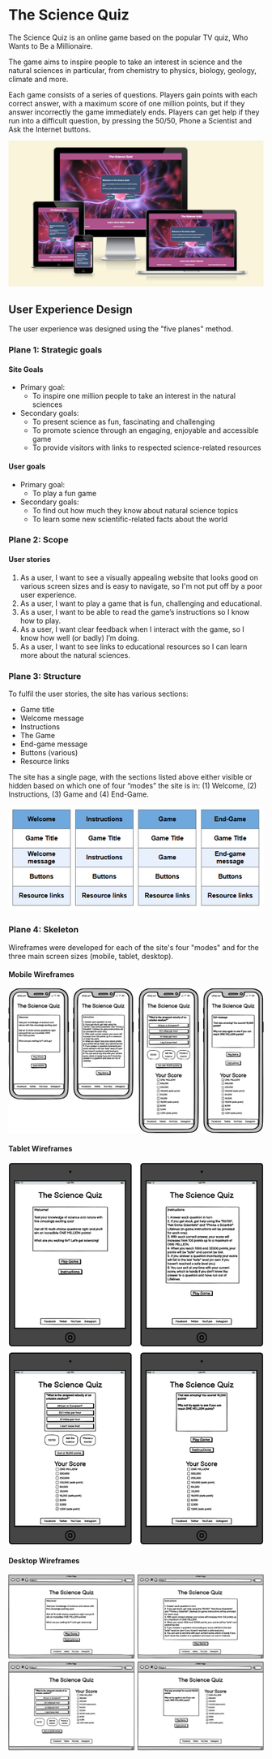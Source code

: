 # The Science Quiz

The Science Quiz is an online game based on the popular TV quiz, Who Wants to Be a Millionaire.

The game aims to inspire people to take an interest in science and the natural sciences in particular, from chemistry to physics, biology, geology, climate and more.

Each game consists of a series of questions. Players gain points with each correct answer, with a maximum score of one million points, but if they answer incorrectly the game immediately ends. Players can get help if they run into a difficult question, by pressing the 50/50, Phone a Scientist and Ask the Internet buttons.

![The Science Quiz shown on multiple screen sizes](/docs/responsive-screenshots.png)

## User Experience Design

The user experience was designed using the "five planes" method.

### Plane 1: Strategic goals

#### Site Goals

- Primary goal:
  - To inspire one million people to take an interest in the natural sciences
- Secondary goals:
  - To present science as fun, fascinating and challenging
  - To promote science through an engaging, enjoyable and accessible game
  - To provide visitors with links to respected science-related resources

#### User goals

- Primary goal:
  - To play a fun game
- Secondary goals:
  - To find out how much they know about natural science topics
  - To learn some new scientific-related facts about the world

### Plane 2: Scope

#### User stories

1. As a user, I want to see a visually appealing website that looks good on various screen sizes and is easy to navigate, so I'm not put off by a poor user experience.
1. As a user, I want to play a game that is fun, challenging and educational.
1. As a user, I want to be able to read the game’s instructions so I know how to play.
1. As a user, I want clear feedback when I interact with the game, so I know how well (or badly) I’m doing.
1. As a user, I want to see links to educational resources so I can learn more about the natural sciences.

### Plane 3: Structure

To fulfil the user stories, the site has various sections:

- Game title
- Welcome message
- Instructions
- The Game
- End-game message
- Buttons (various)
- Resource links

The site has a single page, with the sections listed above either visible or hidden based on which one of four “modes” the site is in: (1) Welcome, (2) Instructions, (3) Game and (4) End-Game.

![Structure diagram](docs/structure-diagram.png)

### Plane 4: Skeleton

Wireframes were developed for each of the site's four "modes" and for the three main screen sizes (mobile, tablet, desktop).

#### Mobile Wireframes

![Mobile wireframes](docs/wireframes/mobile-wireframes.png)

#### Tablet Wireframes

![Tablet Wireframes](docs/wireframes/tablet-wireframes.png)

#### Desktop Wireframes

![Desktop Wireframes](docs/wireframes/desktop-wireframes.png)

